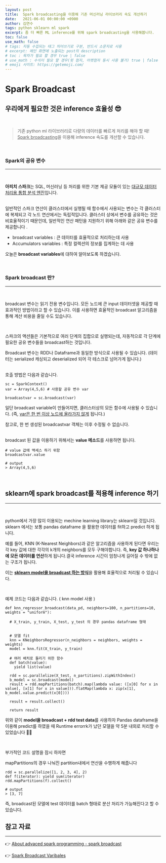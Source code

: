 ```yaml
---
layout: post
title:  Spark broadcasting을 이용해 기존 머신러닝 라이브러리 속도 개선하기
date:   2021-06-01 00:00:00 +0900
author: 김연수
tags: python sklearn ml spark
excerpt: 좀 더 빠른 ML inference를 위해 spark broadcasting을 사용해봅니다.
toc: false
use_math: false
# tags: 자동 수집되는 태그 띄어쓰기로 구분, 반드시 소문자로 사용
# excerpt: 메인 화면에 노출되는 post의 description
# toc : 목차가 필요 할 경우 true | false
# use_math : 수식이 필요 할 경우(윗 첨자, 아랫첨자 동시 사용 불가) true | false
# emoji 사이트: https://getemoji.com/
---
```


# Spark Broadcast
## 우리에게 필요한 것은 inference 효율성 😎
<br/>

> 기존 python ml 라이브러리로 다량의 데이터를 빠르게 처리를 해야 할 때!  <u>Spark broadcasting</u>을 이용해 inference 속도를 개선할 수 있습니다. 

<br/>

### Spark의 공유 변수
<hr/>
<br/>

<b>아피치 스파크</b>는 SQL, 머신러닝 등 처리를 위한 기본 제공 모듈이 있는 <u>대규모 데이터 처리용 통합 분석 엔진</u>입니다. 

</br>
일반적인 스파크 연산이 클러스터에서 실행될 때 함수에서 사용되는 변수는 각 클러스터에 복제되고 각 노드 연산에서는 독립적입니다. 클러스터 상에서 변수를 공유하는 것은 비효율적이기 때문인데, 일반적인 연산 패턴을 지원하기 위해 아래와 같은 공유 변수를 제공합니다
.

- broadcast variables : 큰 데이터를 효율적으로 처리하는데 사용
- Accumulators variables : 특정 컬렉션의 정보를 집계하는 데 사용

오늘은 <b>broadcast variables</b>에 대하여 알아보도록 하겠습니다.

<br/>

### Spark broadcast 란?
<hr/>
<br/>

broadcast 변수는 읽기 전용 변수입니다. 모든 노드에 큰 input 데이터셋을 제공할 때 효과적인 방법이라고 할 수 있습니다. 이를 사용하면 효율적인 broadcast 알고리즘을 통해 계산 비용을 줄일 수도 있습니다.

<br/>

스파크의 액션들은 기본적으로 여러 단계의 집합으로 실행되는데, 자동적으로 각 단계에 필요한 공유 변수들을 broadcast하는 것입니다.

Broadcast 변수는 RDD나 Dataframe과 동일한 방식으로 사용될 수 있습니다. (데이터는 serialized 캐싱되고 deserialized 되어 각 테스크로 넘어가게 됩니다.) 

<br/>
호출 방법은 다음과 같습니다.

```shell
sc = SparkContext()
var = Array(4,5,6) # 사용할 공유 변수 var

broadcastvar = sc.broadcast(var)
```
일단 broadcast variable이 만들어지면, 클러스터상의 모든 함수에 사용될 수 있습니다. (즉, <u>var은 한 번 이상 노드에 올라가지 않게</u> 됩니다.)

참고로, 한 번 생성된 broadcastvar 객체는 이후 수정될 수 없습니다.

<br/> 
broadcast 된 값을 이용하기 위해서는 <b>value 메소드</b>를 사용하면 됩니다.

```shell
# value 값에 액세스 하기 위함
broadcastvar.value

# output
> Array(4,5,6)
```

<br/>

## sklearn에 spark broadcast를 적용해 inference 하기
<hr/>
<br/>

python에서 가장 많이 이용되는 mechine learning library는 sklearn일 것입니다. sklearn 에서는 보통 pandas dataframe 을 활용한 데이터를 fit하고 predict 하게 됩니다. 

예를 들어, KNN (K-Nearest Neighbors)과 같은 알고리즘을 사용하게 된다면 우리는 각 key 값에 대한 각각의 k개의 neighbors를 모두 구해야합니다. 즉, <b>key 값 하나하나에 모든 데이터를 연산</b>하게 됩니다.결국 inference 시간이 엄청나게 길어질 수 밖에 없는 구조가 됩니다. 

이는 <b><u>sklearn model을 broadcast 하는 방식</u></b>을 활용해 효율적으로 처리될 수 있습니다.

<br/>

예제 코드는 다음과 같습니다. ( knn model 사용 )

```shell
def knn_regressor_broadcast(data_pd, neighbors=100, n_partitions=10, weights = "uniform"):

  # X_train, y_train, X_test, y_test 의 경우 pandas dataframe 형태
  

  # 모델 fit
  knn = KNeighborsRegressor(n_neighbors = neighbors, weights = weights)
  model = knn.fit(X_train, y_train)
  
  # 여러 배치로 돌리기 위한 함수
  def batch(value):
    yield list(value)
    
  rdd = sc.parallelize(X_test, n_partitions).zipWithIndex()
  b_model = sc.broadcast(model)
  result = rdd.mapPartitions(batch).map(lambda value: ([x[0] for x in value], [x[1] for x in value])).flatMap(lambda x: zip(x[1], b_model.value.predict(x[0])))
  
  result = result.collect()

  return result
```

위와 같이 <b>model을 broadcast + rdd test data</b>를 사용하자 Pandas dataframe을 이용해 predict를 하였을 때 Runtime errorrk가 났던 모델을 약 5분 내외로 처리할 수 있었습니다 👏👏

<br/>

부가적인 코드 설명을 잠시 하자면

mapPartitions의 경우 나눠진 partition내에서 연산을 수행하게 해줍니다
```shell
rdd = sc.parallelize([1, 2, 3, 4], 2)
def f(iterator): yield sum(iterator)
rdd.mapPartitions(f).collect()

# output
> [3, 7]
```
즉, broadcast된 모델에 test 데이터를 batch  형태로 분산 처리가 가능해진다고 할 수 있습니다.
<br/>

## 참고 자료
<hr/>

👉 [About advaced spark programming - spark broadcast](https://www.tutorialspoint.com/apache_spark/advanced_spark_programming.htm)

👉 [Spark Broadcast Varibales](https://sparkbyexamples.com/spark/spark-broadcast-variables/)
